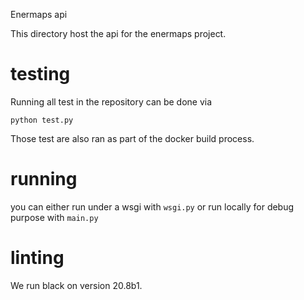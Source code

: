Enermaps api

This directory host the api for the enermaps project.

# testing 
Running all test in the repository can be done via 

```
python test.py
```

Those test are also ran as part of the docker build process.

# running

you can either run under a wsgi with `wsgi.py`
or run locally for debug purpose with `main.py`

# linting

We run black on version 20.8b1.
